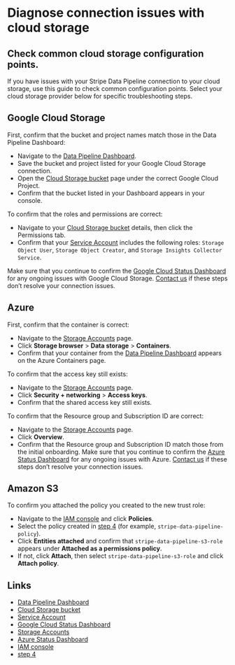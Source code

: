 # Diagnose connection issues with cloud storage

## Check common cloud storage configuration points.

If you have issues with your Stripe Data Pipeline connection to your cloud
storage, use this guide to check common configuration points. Select your cloud
storage provider below for specific troubleshooting steps.

## Google Cloud Storage

First, confirm that the bucket and project names match those in the Data
Pipeline Dashboard:

- Navigate to the [Data Pipeline
Dashboard](https://dashboard.stripe.com/settings/stripe-data-pipeline).
- Save the bucket and project listed for your Google Cloud Storage connection.
- Open the [Cloud Storage
bucket](https://console.cloud.google.com/storage/browser) page under the correct
Google Cloud Project.
- Confirm that the bucket listed in your Dashboard appears in your console.

To confirm that the roles and permissions are correct:

- Navigate to your [Cloud Storage
bucket](https://console.cloud.google.com/storage/browser) details, then click
the Permissions tab.
- Confirm that your [Service
Account](https://console.cloud.google.com/iam-admin/serviceaccounts) includes
the following roles: `Storage Object User`, `Storage Object Creator`, and
`Storage Insights Collector Service`.

Make sure that you continue to confirm the [Google Cloud Status
Dashboard](https://status.cloud.google.com/) for any ongoing issues with Google
Cloud Storage. [Contact us](mailto:data-pipeline@stripe.com) if these steps
don’t resolve your connection issues.

## Azure

First, confirm that the container is correct:

- Navigate to the [Storage
Accounts](https://portal.azure.com/#view/HubsExtension/BrowseResource/resourceType/Microsoft.Storage%2FStorageAccounts)
page.
- Click **Storage browser** > **Data storage** > **Containers**.
- Confirm that your container from the [Data Pipeline
Dashboard](https://dashboard.stripe.com/settings/stripe-data-pipeline) appears
on the Azure Containers page.

To confirm that the access key still exists:

- Navigate to the [Storage
Accounts](https://portal.azure.com/#view/HubsExtension/BrowseResource/resourceType/Microsoft.Storage%2FStorageAccounts)
page.
- Click **Security + networking** > **Access keys**.
- Confirm that the shared access key still exists.

To confirm that the Resource group and Subscription ID are correct:

- Navigate to the [Storage
Accounts](https://portal.azure.com/#view/HubsExtension/BrowseResource/resourceType/Microsoft.Storage%2FStorageAccounts)
page.
- Click **Overview**.
- Confirm that the Resource group and Subscription ID match those from the
initial onboarding. Make sure that you continue to confirm the [Azure Status
Dashboard](https://azure.status.microsoft/en-us/status) for any ongoing issues
with Azure. [Contact us](mailto:data-pipeline@stripe.com) if these steps don’t
resolve your connection issues.

## Amazon S3

To confirm you attached the policy you created to the new trust role:

- Navigate to the [IAM console](https://console.aws.amazon.com/iam/) and click
**Policies**.
- Select the policy created in [step
4](https://docs.stripe.com/stripe-data/access-data-in-warehouse/cloud-storage/aws-s3-storage#create-permission-polcy)
(for example, `stripe-data-pipeline-policy`).
- Click **Entities attached** and confirm that `stripe-data-pipeline-s3-role`
appears under **Attached as a permissions policy**.
- If not, click **Attach**, then select `stripe-data-pipeline-s3-role` and click
**Attach policy**.

## Links

- [Data Pipeline
Dashboard](https://dashboard.stripe.com/settings/stripe-data-pipeline)
- [Cloud Storage bucket](https://console.cloud.google.com/storage/browser)
- [Service Account](https://console.cloud.google.com/iam-admin/serviceaccounts)
- [Google Cloud Status Dashboard](https://status.cloud.google.com/)
- [Storage
Accounts](https://portal.azure.com/#view/HubsExtension/BrowseResource/resourceType/Microsoft.Storage%2FStorageAccounts)
- [Azure Status Dashboard](https://azure.status.microsoft/en-us/status)
- [IAM console](https://console.aws.amazon.com/iam/)
- [step
4](https://docs.stripe.com/stripe-data/access-data-in-warehouse/cloud-storage/aws-s3-storage#create-permission-polcy)